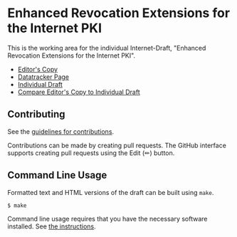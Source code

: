# Enhanced Revocation Extensions for the Internet PKI

This is the working area for the individual Internet-Draft, "Enhanced Revocation Extensions for the Internet PKI".

* [Editor's Copy](https://opencrypto.github.io/draft-pala-enhanced-revocation-extensions/#go.draft-pala-enhanced-revocation-extensions.html)
* [Datatracker Page](https://datatracker.ietf.org/doc/draft-pala-enhanced-revocation-extensions)
* [Individual Draft](https://datatracker.ietf.org/doc/html/draft-pala-enhanced-revocation-extensions)
* [Compare Editor's Copy to Individual Draft](https://opencrypto.github.io/draft-pala-enhanced-revocation-extensions/#go.draft-pala-enhanced-revocation-extensions.diff)


## Contributing

See the
[guidelines for contributions](https://github.com/opencrypto/draft-pala-enhanced-revocation-extensions/blob/main/CONTRIBUTING.md).

Contributions can be made by creating pull requests.
The GitHub interface supports creating pull requests using the Edit (✏) button.


## Command Line Usage

Formatted text and HTML versions of the draft can be built using `make`.

```sh
$ make
```

Command line usage requires that you have the necessary software installed.  See
[the instructions](https://github.com/martinthomson/i-d-template/blob/main/doc/SETUP.md).

